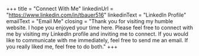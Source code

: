 +++
title = "Connect With Me"
linkedinUrl = "https://www.linkedin.com/in/tbauer516"
linkedinText = "LinkedIn Profile"
emailText = "Email Me"
closing = "Thank you for visiting my humble website. I hope you enjoyed your time here. Please feel free to connect with me by visiting my LinkedIn profile and inviting me to connect. If you would like to communicate with me immediately, feel free to send me an email. If you really liked me, feel free to do both."
+++